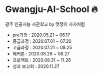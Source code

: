 # Gwangju-AI-School 🔥
광주 인공지능 사관학교 by 멋쟁이 사자처럼

- pre과정 : 2020.05.21 ~ 06.17
- 중급과정 : 2020.07.01 ~ 07.20
- 고급과정 : 2020.07.21 ~ 08.25
- 해커톤 : 2020.08.26 ~ 08.27
- 프로젝트 : 2020.08.31 ~ 11.26
- 성과 보고회 : 2020.11.27
